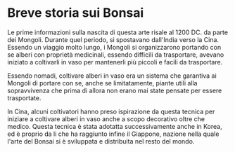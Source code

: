 # Breve storia sui Bonsai

Le prime informazioni sulla nascita di questa arte risale al 1200 DC. da parte dei Mongoli. Durante quel periodo, si spostavano dall'India verso la Cina. Essendo un viaggio molto lungo, i Mongoli si organizzarono portando con se alberi con proprietà medicinali, essendo difficili da trasportare, avevano iniziato a coltivarli in vaso per mantenerli più piccoli e facili da trasportare.

Essendo nomadi, coltivare alberi in vaso era un sistema che garantiva ai Mongoli di portare con se, anche se limitatamente, piante utili alla sopravvivenza che prima di allora non erano mai state pensate per essere trasportate.

In Cina, alcuni coltivatori hanno preso ispirazione da questa tecnica per iniziare a coltivare alberi in vaso anche a scopo decorativo oltre che medico. Questa tecnica è stata adotatta successivamente anche in Korea, ed è proprio da li che ha raggiunto infine il Giappone, nazione nella quale l'arte del Bonsai si è sviluppata e distribuita nel resto del mondo.

 



